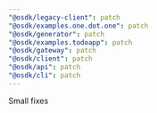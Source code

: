 ```yaml
---
"@osdk/legacy-client": patch
"@osdk/examples.one.dot.one": patch
"@osdk/generator": patch
"@osdk/examples.todoapp": patch
"@osdk/gateway": patch
"@osdk/client": patch
"@osdk/api": patch
"@osdk/cli": patch
---
```


Small fixes
